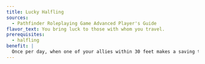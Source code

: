 ```yaml
---
title: Lucky Halfling
sources:
  - Pathfinder Roleplaying Game Advanced Player's Guide
flavor_text: You bring luck to those with whom you travel.
prerequisites:
  - halfling
benefit: |
  Once per day, when one of your allies within 30 feet makes a saving throw, you may roll the same saving throw as if you were the one subject to the effect requiring it. You may use this ability after your ally has rolled, but before the GM declares if the roll was a success or failure. Your ally may choose to use your saving throw in place of his own.
---
```


